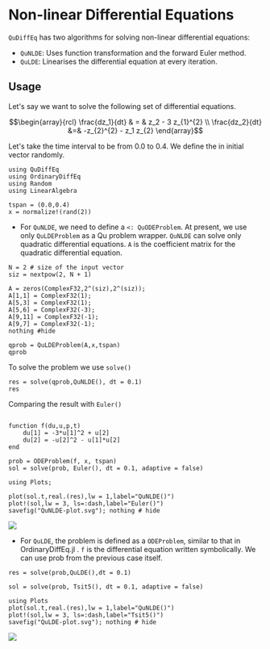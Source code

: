 #  Non-linear Differential Equations

`QuDiffEq` has two algorithms for solving non-linear differential equations:
- `QuNLDE`: Uses function transformation and the forward Euler method.
- `QuLDE`: Linearises the differential equation at every iteration.

## Usage
Let's say we want to solve the following set of differential equations.
```math
\begin{array}{rcl} \frac{dz_1}{dt} & = & z_2 - 3 z_{1}^{2} \\ \frac{dz_2}{dt}  &=& -z_{2}^{2} - z_1 z_{2} \end{array}
```
Let's take the time interval to be from 0.0 to 0.4. We define the in initial vector randomly.
```@example nonlin
using QuDiffEq
using OrdinaryDiffEq
using Random
using LinearAlgebra

tspan = (0.0,0.4)
x = normalize!(rand(2))
```

- For `QuNLDE`, we need to define a `<: QuODEProblem`. At present, we use only `QuLDEProblem` as a Qu problem wrapper.
  `QuNLDE` can solve only quadratic differential equations. `A` is the coefficient matrix for the quadratic differential equation.

```@example nonlin
N = 2 # size of the input vector
siz = nextpow(2, N + 1)

A = zeros(ComplexF32,2^(siz),2^(siz));
A[1,1] = ComplexF32(1);
A[5,3] = ComplexF32(1);
A[5,6] = ComplexF32(-3);
A[9,11] = ComplexF32(-1);
A[9,7] = ComplexF32(-1);
nothing #hide
```

```@example nonlin
qprob = QuLDEProblem(A,x,tspan)
qprob
```

To solve the problem we use `solve()`
```@example nonlin
res = solve(qprob,QuNLDE(), dt = 0.1)
res
```
Comparing the result with `Euler()`

```@example nonlin

function f(du,u,p,t)
    du[1] = -3*u[1]^2 + u[2]
    du[2] = -u[2]^2 - u[1]*u[2]
end

prob = ODEProblem(f, x, tspan)
sol = solve(prob, Euler(), dt = 0.1, adaptive = false)

using Plots;

plot(sol.t,real.(res),lw = 1,label="QuNLDE()")
plot!(sol,lw = 3, ls=:dash,label="Euler()")
savefig("QuNLDE-plot.svg"); nothing # hide
```

![](QuNLDE-plot.svg)

- For `QuLDE`, the problem is defined as a `ODEProblem`, similar to that in OrdinaryDiffEq.jl . `f` is the differential equation written symbolically. We can use prob from the previous case itself.

```@example nonlin
res = solve(prob,QuLDE(),dt = 0.1)

sol = solve(prob, Tsit5(), dt = 0.1, adaptive = false)

using Plots
plot(sol.t,real.(res),lw = 1,label="QuNLDE()")
plot!(sol,lw = 3, ls=:dash,label="Tsit5()")
savefig("QuLDE-plot.svg"); nothing # hide
```
![](QuLDE-plot.svg)
